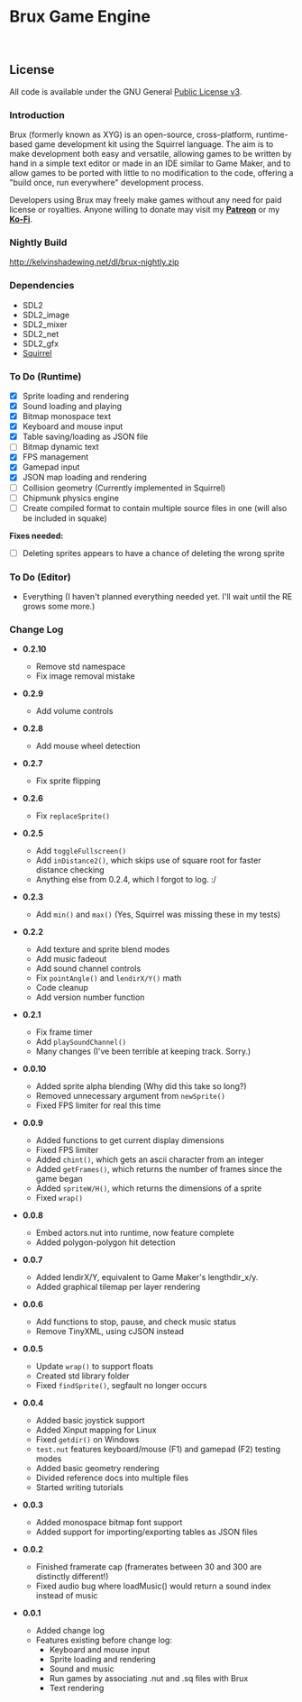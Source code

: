 # **Brux Game Engine**

&nbsp;

## **License**

All code is available under the GNU General [Public License v3](https://www.gnu.org/licenses/gpl-3.0.en.html).

### **Introduction**

 Brux (formerly known as XYG) is an open-source, cross-platform, runtime-based game development kit using the Squirrel language. The aim is to make development both easy and versatile, allowing games to be written by hand in a simple text editor or made in an IDE similar to Game Maker, and to allow games to be ported with little to no modification to the code, offering a "build once, run everywhere" development process.

Developers using Brux may freely make games without any need for paid license or royalties. Anyone willing to donate may visit my **[Patreon](http://www.patreon.com/kelvin)** or my **[Ko-Fi](http://www.ko-fi.com/kelvinshadewing)**.

### Nightly Build

http://kelvinshadewing.net/dl/brux-nightly.zip

### Dependencies

* SDL2
* SDL2_image
* SDL2_mixer
* SDL2_net
* SDL2_gfx
* [Squirrel](http://squirrel-lang.org/)

### To Do (Runtime)

- [X] Sprite loading and rendering
- [X] Sound loading and playing
- [X] Bitmap monospace text
- [X] Keyboard and mouse input
- [X] Table saving/loading as JSON file
- [ ] Bitmap dynamic text
- [X] FPS management
- [X] Gamepad input
- [X] JSON map loading and rendering
- [ ] Collision geometry (Currently implemented in Squirrel)
- [ ] Chipmunk physics engine
- [ ] Create compiled format to contain multiple source files in one (will also be included in squake)

**Fixes needed:**

- [ ] Deleting sprites appears to have a chance of deleting the wrong sprite

### To Do (Editor)

* Everything (I haven't planned everything needed yet. I'll wait until the RE grows some more.)

### Change Log

* **0.2.10**
  * Remove std namespace
  * Fix image removal mistake

* **0.2.9**
  * Add volume controls

* **0.2.8**
  * Add mouse wheel detection

* **0.2.7**
  * Fix sprite flipping

* **0.2.6**
  * Fix `replaceSprite()`

* **0.2.5**
  * Add `toggleFullscreen()`
  * Add `inDistance2()`, which skips use of square root for faster distance checking
  * Anything else from 0.2.4, which I forgot to log. :/

* **0.2.3**
  * Add `min()` and `max()` (Yes, Squirrel was missing these in my tests)


* **0.2.2**
  * Add texture and sprite blend modes
  * Add music fadeout
  * Add sound channel controls
  * Fix `pointAngle()` and `lendirX/Y()` math
  * Code cleanup
  * Add version number function

* **0.2.1**
  * Fix frame timer
  * Add `playSoundChannel()`
  * Many changes (I've been terrible at keeping track. Sorry.)

* **0.0.10**
  * Added sprite alpha blending (Why did this take so long?)
  * Removed unnecessary argument from `newSprite()`
  * Fixed FPS limiter for real this time

* **0.0.9**
  * Added functions to get current display dimensions
  * Fixed FPS limiter
  * Added `chint()`, which gets an ascii character from an integer
  * Added `getFrames()`, which returns the number of frames since the game began
  * Added `spriteW/H()`, which returns the dimensions of a sprite
  * Fixed `wrap()`

* **0.0.8**
  * Embed actors.nut into runtime, now feature complete
  * Added polygon-polygon hit detection

* **0.0.7**
  * Added lendirX/Y, equivalent to Game Maker's lengthdir_x/y.
  * Added graphical tilemap per layer rendering

* **0.0.6**
  * Add functions to stop, pause, and check music status
  * Remove TinyXML, using cJSON instead

* **0.0.5**
  * Update `wrap()` to support floats
  * Created std library folder
  * Fixed `findSprite()`, segfault no longer occurs

* **0.0.4**
  * Added basic joystick support
  * Added Xinput mapping for Linux
  * Fixed `getdir()` on Windows
  * `test.nut` features keyboard/mouse (F1) and gamepad (F2) testing modes
  * Added basic geometry rendering
  * Divided reference docs into multiple files
  * Started writing tutorials

* **0.0.3**
  * Added monospace bitmap font support
  * Added support for importing/exporting tables as JSON files

* **0.0.2**
  * Finished framerate cap (framerates between 30 and 300 are distinctly different!)
  * Fixed audio bug where loadMusic() would return a sound index instead of music

* **0.0.1**
  * Added change log
  * Features existing before change log:
    * Keyboard and mouse input
	* Sprite loading and rendering
	* Sound and music
	* Run games by associating .nut and .sq files with Brux
	* Text rendering
